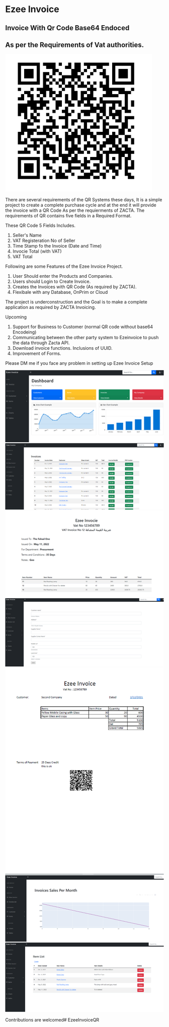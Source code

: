 # Ezee Invoice
## Invoice With Qr Code Base64 Endoced
## As per the Requirements of Vat authorities.


![image](Docs/Base64EncodedQR.png)

There are several requirements of the QR Systems these days, It is a simple project to create a complete purchase cycle and at the end it will provide the invoice with a QR Code As per the requierments of ZACTA. The requirements of QR contains five fields in a Required Format.


These QR Code 5 Fields Includes.

1. Seller's Name
2. VAT Registeration No of Seller
3. Time Stamp fo the Invoice (Date and Time)
4. Invocie Total (with VAT)
5. VAT Total

Following are some Features of the Ezee Invoice Project.

1. User Should enter the Products and Companies.
2. Users should Login to Create Invoice.
3. Creates the Invoices with QR Code (As required by ZACTA).
4. Flexibale with any Database, OnPrim or Cloud

The project is underconstruction and the Goal is to make a complete application as required by ZACTA Invoicing.


Upcoming

1. Support for Business to Customer (normal QR code without base64 Encodeing)
2. Communicating between the other party system to Ezeinvoice to push the data through Zacta API.
3. Download invoice functions. Inclusions of UUID.
4. Improvement of Forms. 

Please DM me if you face any problem in setting up Ezee Invoice Setup

![image](https://github.com/fahadashrafi-1/EzeeInvoice/blob/main/Docs/Dashboared.png)
![image](https://github.com/fahadashrafi-1/EzeeInvoice/blob/main/Docs/InvoiceList.PNG)
![image](https://github.com/fahadashrafi-1/EzeeInvoice/blob/main/Docs/Invoice_Details.PNG)
![image](https://github.com/fahadashrafi-1/EzeeInvoice/blob/main/Docs/Add_customer.PNG)
![image](https://github.com/fahadashrafi-1/EzeeInvoice/blob/main/Docs/B2B_Invoice.PNG)
![image](https://github.com/fahadashrafi-1/EzeeInvoice/blob/main/Docs/Charts.PNG)
![image](https://github.com/fahadashrafi-1/EzeeInvoice/blob/main/Docs/item_List.PNG)

Contributions are welcomed# EzeeInvoiceQR


